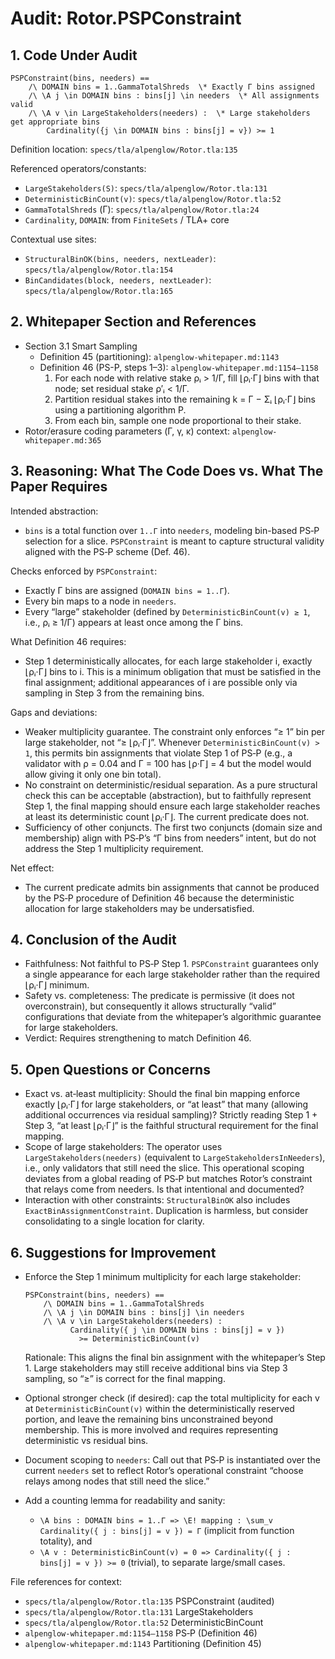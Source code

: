 # Audit: Rotor.PSPConstraint

## 1. Code Under Audit

```tla
PSPConstraint(bins, needers) == 
    /\ DOMAIN bins = 1..GammaTotalShreds  \* Exactly Γ bins assigned
    /\ \A j \in DOMAIN bins : bins[j] \in needers  \* All assignments valid
    /\ \A v \in LargeStakeholders(needers) :  \* Large stakeholders get appropriate bins
        Cardinality({j \in DOMAIN bins : bins[j] = v}) >= 1
```

Definition location: `specs/tla/alpenglow/Rotor.tla:135`

Referenced operators/constants:
- `LargeStakeholders(S)`: `specs/tla/alpenglow/Rotor.tla:131`
- `DeterministicBinCount(v)`: `specs/tla/alpenglow/Rotor.tla:52`
- `GammaTotalShreds` (Γ): `specs/tla/alpenglow/Rotor.tla:24`
- `Cardinality`, `DOMAIN`: from `FiniteSets` / TLA+ core

Contextual use sites:
- `StructuralBinOK(bins, needers, nextLeader)`: `specs/tla/alpenglow/Rotor.tla:154`
- `BinCandidates(block, needers, nextLeader)`: `specs/tla/alpenglow/Rotor.tla:165`

## 2. Whitepaper Section and References

- Section 3.1 Smart Sampling
  - Definition 45 (partitioning): `alpenglow-whitepaper.md:1143`
  - Definition 46 (PS-P, steps 1–3): `alpenglow-whitepaper.md:1154–1158`
    1) For each node with relative stake ρᵢ > 1/Γ, fill ⌊ρᵢ·Γ⌋ bins with that node; set residual stake ρ′ᵢ < 1/Γ.
    2) Partition residual stakes into the remaining k = Γ − Σᵢ ⌊ρᵢ·Γ⌋ bins using a partitioning algorithm P.
    3) From each bin, sample one node proportional to their stake.
- Rotor/erasure coding parameters (Γ, γ, κ) context: `alpenglow-whitepaper.md:365`

## 3. Reasoning: What The Code Does vs. What The Paper Requires

Intended abstraction:
- `bins` is a total function over `1..Γ` into `needers`, modeling bin-based PS‑P selection for a slice. `PSPConstraint` is meant to capture structural validity aligned with the PS‑P scheme (Def. 46).

Checks enforced by `PSPConstraint`:
- Exactly Γ bins are assigned (`DOMAIN bins = 1..Γ`).
- Every bin maps to a node in `needers`.
- Every “large” stakeholder (defined by `DeterministicBinCount(v) ≥ 1`, i.e., ρᵢ ≥ 1/Γ) appears at least once among the Γ bins.

What Definition 46 requires:
- Step 1 deterministically allocates, for each large stakeholder i, exactly ⌊ρᵢ·Γ⌋ bins to i. This is a minimum obligation that must be satisfied in the final assignment; additional appearances of i are possible only via sampling in Step 3 from the remaining bins.

Gaps and deviations:
- Weaker multiplicity guarantee. The constraint only enforces “≥ 1” bin per large stakeholder, not “≥ ⌊ρᵢ·Γ⌋”. Whenever `DeterministicBinCount(v) > 1`, this permits bin assignments that violate Step 1 of PS‑P (e.g., a validator with ρ = 0.04 and Γ = 100 has ⌊ρ·Γ⌋ = 4 but the model would allow giving it only one bin total).
- No constraint on deterministic/residual separation. As a pure structural check this can be acceptable (abstraction), but to faithfully represent Step 1, the final mapping should ensure each large stakeholder reaches at least its deterministic count ⌊ρᵢ·Γ⌋. The current predicate does not.
- Sufficiency of other conjuncts. The first two conjuncts (domain size and membership) align with PS‑P’s “Γ bins from needers” intent, but do not address the Step 1 multiplicity requirement.

Net effect:
- The current predicate admits bin assignments that cannot be produced by the PS‑P procedure of Definition 46 because the deterministic allocation for large stakeholders may be undersatisfied.

## 4. Conclusion of the Audit

- Faithfulness: Not faithful to PS‑P Step 1. `PSPConstraint` guarantees only a single appearance for each large stakeholder rather than the required ⌊ρᵢ·Γ⌋ minimum.
- Safety vs. completeness: The predicate is permissive (it does not overconstrain), but consequently it allows structurally “valid” configurations that deviate from the whitepaper’s algorithmic guarantee for large stakeholders.
- Verdict: Requires strengthening to match Definition 46.

## 5. Open Questions or Concerns

- Exact vs. at‑least multiplicity: Should the final bin mapping enforce exactly ⌊ρᵢ·Γ⌋ for large stakeholders, or “at least” that many (allowing additional occurrences via residual sampling)? Strictly reading Step 1 + Step 3, “at least ⌊ρᵢ·Γ⌋” is the faithful structural requirement for the final mapping.
- Scope of large stakeholders: The operator uses `LargeStakeholders(needers)` (equivalent to `LargeStakeholdersInNeeders`), i.e., only validators that still need the slice. This operational scoping deviates from a global reading of PS‑P but matches Rotor’s constraint that relays come from needers. Is that intentional and documented?
- Interaction with other constraints: `StructuralBinOK` also includes `ExactBinAssignmentConstraint`. Duplication is harmless, but consider consolidating to a single location for clarity.

## 6. Suggestions for Improvement

- Enforce the Step 1 minimum multiplicity for each large stakeholder:
  ```tla
  PSPConstraint(bins, needers) ==
      /\ DOMAIN bins = 1..GammaTotalShreds
      /\ \A j \in DOMAIN bins : bins[j] \in needers
      /\ \A v \in LargeStakeholders(needers) :
            Cardinality({ j \in DOMAIN bins : bins[j] = v }) 
              >= DeterministicBinCount(v)
  ```
  Rationale: This aligns the final bin assignment with the whitepaper’s Step 1. Large stakeholders may still receive additional bins via Step 3 sampling, so “≥” is correct for the final mapping.

- Optional stronger check (if desired): cap the total multiplicity for each v at `DeterministicBinCount(v)` within the deterministically reserved portion, and leave the remaining bins unconstrained beyond membership. This is more involved and requires representing deterministic vs residual bins.

- Document scoping to `needers`: Call out that PS‑P is instantiated over the current `needers` set to reflect Rotor’s operational constraint “choose relays among nodes that still need the slice.”

- Add a counting lemma for readability and sanity:
  - `\A bins : DOMAIN bins = 1..Γ => \E! mapping : \sum_v Cardinality({ j : bins[j] = v }) = Γ` (implicit from function totality), and
  - `\A v : DeterministicBinCount(v) = 0 => Cardinality({ j : bins[j] = v }) >= 0` (trivial), to separate large/small cases.

File references for context:
- `specs/tla/alpenglow/Rotor.tla:135` PSPConstraint (audited)
- `specs/tla/alpenglow/Rotor.tla:131` LargeStakeholders
- `specs/tla/alpenglow/Rotor.tla:52` DeterministicBinCount
- `alpenglow-whitepaper.md:1154–1158` PS‑P (Definition 46)
- `alpenglow-whitepaper.md:1143` Partitioning (Definition 45)


